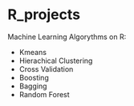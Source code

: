 # R_projects

Machine Learning Algorythms on R:
- Kmeans
- Hierachical Clustering
- Cross Validation
- Boosting
- Bagging
- Random Forest
